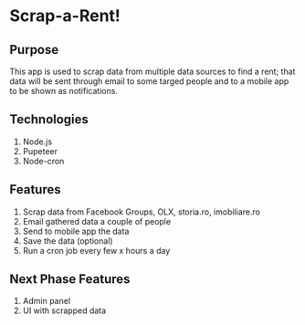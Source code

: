# Scrap-a-Rent!

## Purpose

This app is used to scrap data from multiple data sources to find a rent; that data will be sent through email to some targed people
and to a mobile app to be shown as notifications.

## Technologies

1. Node.js
2. Pupeteer
3. Node-cron

## Features

1. Scrap data from Facebook Groups, OLX, storia.ro, imobiliare.ro
2. Email gathered data a couple of people
3. Send to mobile app the data
4. Save the data (optional)
5. Run a cron job every few x hours a day

## Next Phase Features

1. Admin panel
2. UI with scrapped data
